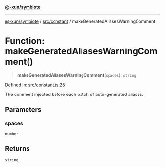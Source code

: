 [**@-xun/symbiote**](../../../README.md)

***

[@-xun/symbiote](../../../README.md) / [src/constant](../README.md) / makeGeneratedAliasesWarningComment

# Function: makeGeneratedAliasesWarningComment()

> **makeGeneratedAliasesWarningComment**(`spaces`): `string`

Defined in: [src/constant.ts:25](https://github.com/Xunnamius/symbiote/blob/261741e26a03ae661b506c3872cb86af79a07f11/src/constant.ts#L25)

The comment injected before each batch of auto-generated aliases.

## Parameters

### spaces

`number`

## Returns

`string`
